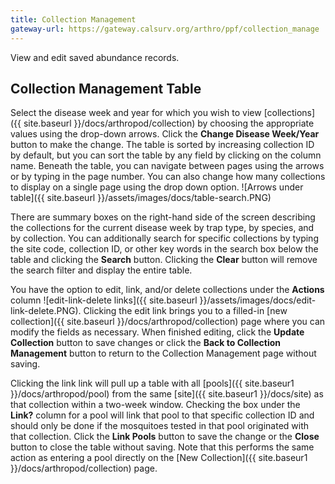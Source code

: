```yaml
---
title: Collection Management
gateway-url: https://gateway.calsurv.org/arthro/ppf/collection_manage
---
```


View and edit saved abundance records.

## Collection Management Table

Select the disease week and year for which you wish to view [collections]({{ site.baseurl }}/docs/arthropod/collection) by choosing the appropriate values using the drop-down arrows. Click the **Change Disease Week/Year** button to make the change. The table is sorted by increasing collection ID by default, but you can sort the table by any field by clicking on the column name. Beneath the table, you can navigate between pages using the arrows or by typing in the page number. You can also change how many collections to display on a single page using the drop down option. ![Arrows under table]({{ site.baseurl }}/assets/images/docs/table-search.PNG)

There are summary boxes on the right-hand side of the screen describing the collections for the current disease week by trap type, by species, and by collection. You can additionally search for specific collections by typing the site code, collection ID, or other key words in the search box below the table and clicking the **Search** button. Clicking the **Clear** button will remove the search filter and display the entire table.

You have the option to edit, link, and/or delete collections under the **Actions** column ![edit-link-delete links]({{ site.baseurl }}/assets/images/docs/edit-link-delete.PNG). Clicking the edit link brings you to a filled-in [new collection]({{ site.baseurl }}/docs/arthropod/collection) page where you can modify the fields as necessary. When finished editing, click the **Update Collection** button to save changes or click the **Back to Collection Management** button to return to the Collection Management page without saving.

Clicking the link link will pull up a table with all [pools]({{ site.baseur1 }}/docs/arthropod/pool) from the same [site]({{ site.baseur1 }}/docs/site) as that collection within a two-week window. Checking the box under the **Link?** column for a pool will link that pool to that specific collection ID and should only be done if the mosquitoes tested in that pool originated with that collection. Click the **Link Pools** button to save the change or the **Close** button to close the table without saving. Note that this performs the same action as entering a pool directly on the [New Collection]({{ site.baseur1 }}/docs/arthropod/collection) page.

